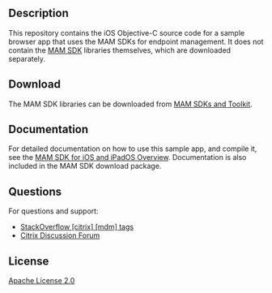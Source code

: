 ## Description
This repository contains the iOS Objective-C source code for a sample browser app that uses the MAM SDKs for endpoint management.  It does not contain the [MAM SDK](https://docs.citrix.com/en-us/mdx-toolkit/mam-sdk-overview.html) libraries themselves, which are downloaded separately.

## Download
The MAM SDK libraries can be downloaded from [MAM SDKs and Toolkit](https://docs.citrix.com/en-us/mdx-toolkit/mam-sdk-overview.html).

## Documentation

For detailed documentation on how to use this sample app, and compile it, see the [MAM SDK for iOS and iPadOS Overview](https://developer.cloud.com/citrixworkspace/mobile-application-integration/mam-sdk-for-ios-and-ipados/docs/overview).  Documentation is also included in the MAM SDK download package.

## Questions

For questions and support:

-  [StackOverflow [citrix] [mdm] tags](https://stackoverflow.com/questions/tagged/mdm+citrixm)
-  [Citrix Discussion Forum](https://discussions.citrix.com/forum/1797-mobile-app-management-mam/)


## License

[Apache License 2.0](./license/LICENSE)

